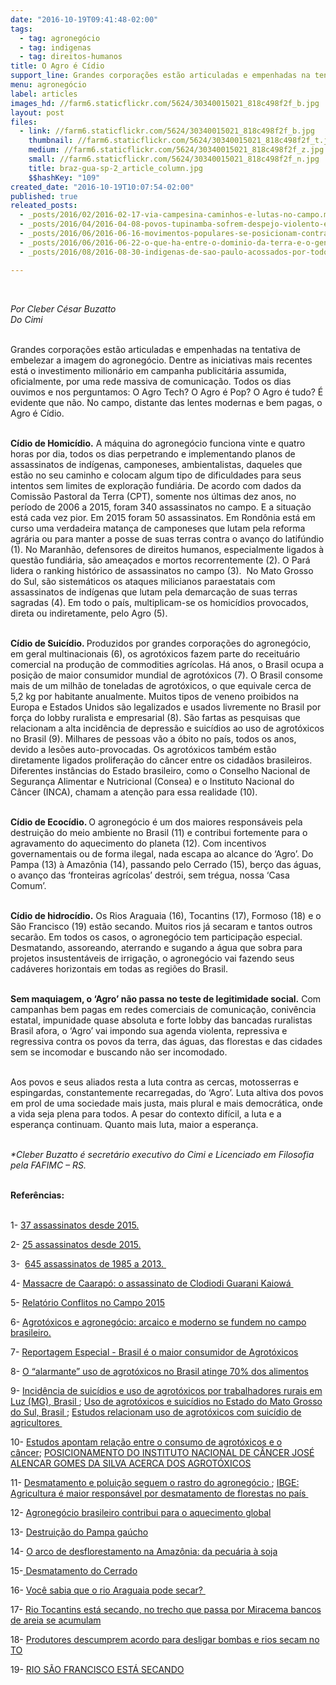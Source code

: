 ```yaml
---
date: "2016-10-19T09:41:48-02:00"
tags:
  - tag: agronegócio
  - tag: indigenas
  - tag: direitos-humanos
title: O Agro é Cídio
support_line: Grandes corporações estão articuladas e empenhadas na tentativa de embelezar a imagem do agronegócio
menu: agronegócio
label: articles
images_hd: //farm6.staticflickr.com/5624/30340015021_818c498f2f_b.jpg
layout: post
files:
  - link: //farm6.staticflickr.com/5624/30340015021_818c498f2f_b.jpg
    thumbnail: //farm6.staticflickr.com/5624/30340015021_818c498f2f_t.jpg
    medium: //farm6.staticflickr.com/5624/30340015021_818c498f2f_z.jpg
    small: //farm6.staticflickr.com/5624/30340015021_818c498f2f_n.jpg
    title: braz-gua-sp-2_article_column.jpg
    $$hashKey: "109"
created_date: "2016-10-19T10:07:54-02:00"
published: true
releated_posts:
  - _posts/2016/02/2016-02-17-via-campesina-caminhos-e-lutas-no-campo.md
  - _posts/2016/04/2016-04-08-povos-tupinamba-sofrem-despejo-violento-e-arbitrario-na-bahia.md
  - _posts/2016/06/2016-06-16-movimentos-populares-se-posicionam-contra-morte-de-indigenas-no-mt.md
  - _posts/2016/06/2016-06-22-o-que-ha-entre-o-dominio-da-terra-e-o-genocidio-indigena.md
  - _posts/2016/08/2016-08-30-indigenas-de-sao-paulo-acossados-por-todos-os-lados.md

---
```

<p>&nbsp;</p>

<p><em>Por Cleber C&eacute;sar Buzatto&nbsp;<br />
Do Cimi&nbsp;</em></p>

<p><br />
Grandes corpora&ccedil;&otilde;es est&atilde;o articuladas e empenhadas na tentativa de embelezar a imagem do agroneg&oacute;cio. Dentre as iniciativas mais recentes est&aacute; o investimento milion&aacute;rio em campanha publicit&aacute;ria assumida, oficialmente, por uma rede massiva de comunica&ccedil;&atilde;o. Todos os dias ouvimos e nos perguntamos: O Agro Tech? O Agro &eacute; Pop? O Agro &eacute; tudo? &Eacute; evidente que n&atilde;o. No campo, distante das lentes modernas e bem pagas, o Agro &eacute; C&iacute;dio.</p>

<p><br />
<strong>C&iacute;dio de Homic&iacute;dio.</strong> A m&aacute;quina do agroneg&oacute;cio funciona vinte e quatro horas por dia, todos os dias perpetrando e implementando planos de assassinatos de ind&iacute;genas, camponeses, ambientalistas, daqueles que est&atilde;o no seu caminho e colocam algum tipo de dificuldades para seus intentos sem limites de explora&ccedil;&atilde;o fundi&aacute;ria. De acordo com dados da Comiss&atilde;o Pastoral da Terra (CPT), somente nos &uacute;ltimas dez anos, no per&iacute;odo de 2006 a 2015, foram 340 assassinatos no campo. E a situa&ccedil;&atilde;o est&aacute; cada vez pior. Em 2015 foram 50 assassinatos. Em Rond&ocirc;nia est&aacute; em curso uma verdadeira matan&ccedil;a de camponeses que lutam pela reforma agr&aacute;ria ou para manter a posse de suas terras contra o avan&ccedil;o do latif&uacute;ndio (1). No Maranh&atilde;o, defensores de direitos humanos, especialmente ligados &agrave; quest&atilde;o fundi&aacute;ria, s&atilde;o amea&ccedil;ados e mortos recorrentemente (2). O Par&aacute; lidera o ranking hist&oacute;rico de assassinatos no campo (3). &nbsp;No Mato Grosso do Sul, s&atilde;o sistem&aacute;ticos os ataques milicianos paraestatais com assassinatos de ind&iacute;genas que lutam pela demarca&ccedil;&atilde;o de suas terras sagradas (4). Em todo o pa&iacute;s, multiplicam-se os homic&iacute;dios provocados, direta ou indiretamente, pelo Agro (5).&nbsp;</p>

<p><br />
<strong>C&iacute;dio de Suic&iacute;dio. </strong>Produzidos por grandes corpora&ccedil;&otilde;es do agroneg&oacute;cio, em geral multinacionais (6), os agrot&oacute;xicos fazem parte do receitu&aacute;rio comercial na produ&ccedil;&atilde;o de commodities agr&iacute;colas. H&aacute; anos, o Brasil ocupa a posi&ccedil;&atilde;o de maior consumidor mundial de agrot&oacute;xicos (7). O Brasil consome mais de um milh&atilde;o de toneladas de agrot&oacute;xicos, o que equivale cerca de 5,2 kg por habitante anualmente. Muitos tipos de veneno proibidos na Europa e Estados Unidos s&atilde;o legalizados e usados livremente no Brasil por for&ccedil;a do lobby ruralista e empresarial (8). S&atilde;o fartas as pesquisas que relacionam a alta incid&ecirc;ncia de depress&atilde;o e suic&iacute;dios ao uso de agrot&oacute;xicos no Brasil (9). Milhares de pessoas v&atilde;o a &oacute;bito no pa&iacute;s, todos os anos, devido a les&otilde;es auto-provocadas. Os agrot&oacute;xicos tamb&eacute;m est&atilde;o diretamente ligados prolifera&ccedil;&atilde;o do c&acirc;ncer entre os cidad&atilde;os brasileiros. Diferentes inst&acirc;ncias do Estado brasileiro, como o Conselho Nacional de Seguran&ccedil;a Alimentar e Nutricional (Consea) e o Instituto Nacional do C&acirc;ncer (INCA),&nbsp;chamam a aten&ccedil;&atilde;o para essa realidade (10).&nbsp;</p>

<p><br />
<strong>C&iacute;dio de Ecoc&iacute;dio. </strong>O agroneg&oacute;cio &eacute; um dos maiores respons&aacute;veis pela destrui&ccedil;&atilde;o do meio ambiente no Brasil (11) e contribui fortemente para o agravamento do aquecimento do planeta (12). Com incentivos governamentais ou de forma ilegal, nada escapa ao alcance do &lsquo;Agro&rsquo;. Do Pampa (13) &agrave; Amaz&ocirc;nia (14), passando pelo Cerrado (15), ber&ccedil;o das &aacute;guas, o avan&ccedil;o das &lsquo;fronteiras agr&iacute;colas&rsquo; destr&oacute;i, sem tr&eacute;gua, nossa &lsquo;Casa Comum&rsquo;.&nbsp;</p>

<p><br />
<strong>C&iacute;dio de hidroc&iacute;dio.</strong> Os Rios Araguaia (16), Tocantins (17), Formoso (18) e o S&atilde;o Francisco (19) est&atilde;o secando. Muitos rios j&aacute; secaram e tantos outros secar&atilde;o. Em todos os casos, o agroneg&oacute;cio tem participa&ccedil;&atilde;o especial. Desmatando, assoreando, aterrando e sugando a &aacute;gua que sobra para projetos insustent&aacute;veis de irriga&ccedil;&atilde;o, o agroneg&oacute;cio vai fazendo seus cad&aacute;veres horizontais em todas as regi&otilde;es do Brasil.</p>

<p><br />
<strong>Sem maquiagem, o &lsquo;Agro&rsquo; n&atilde;o passa no teste de legitimidade social.</strong> Com campanhas bem pagas em redes comerciais de comunica&ccedil;&atilde;o, coniv&ecirc;ncia estatal, impunidade quase absoluta e forte lobby das bancadas ruralistas Brasil afora, o &lsquo;Agro&rsquo; vai impondo sua agenda violenta, repressiva e regressiva contra os povos da terra, das &aacute;guas, das florestas e das cidades sem se incomodar e buscando n&atilde;o ser incomodado.</p>

<p><br />
Aos povos e seus aliados resta a luta contra as cercas, motosserras e espingardas, constantemente recarregadas, do &lsquo;Agro&rsquo;. Luta altiva dos povos em prol de uma sociedade mais justa, mais plural e mais democr&aacute;tica, onde a vida seja plena para todos. A pesar do contexto dif&iacute;cil, a luta e a esperan&ccedil;a continuam. Quanto mais luta, maior a esperan&ccedil;a.</p>

<p><br />
<em>*Cleber Buzatto &eacute; secret&aacute;rio executivo do Cimi e&nbsp;Licenciado em Filosofia pela FAFIMC &ndash; RS.</em></p>

<p><br />
<strong>Refer&ecirc;ncias:&nbsp;</strong></p>

<p><br />
1- <a href="http://http://noticias.uol.com.br/cotidiano/ultimas-noticias/2016/09/21/com-37-mortes-desde-2015-rondonia-vive-guerra-sangrenta-por-terras.htm">37 assassinatos desde 2015.</a></p>

<p>2- <a href="http://smdh.org.br/wp-content/uploads/2016/10/Assassinatos-de-Defensores-2015-2016-monitoramento-SMDH.pdf">25 assassinatos desde 2015.</a>&nbsp;</p>

<p>3- &nbsp;<a href="http://agenciabrasil.ebc.com.br/direitos-humanos/noticia/2015-02/para-concentra-38-dos-assassinatos-por-conflito-de-terra-no-pais">645 assassinatos de 1985 a 2013.&nbsp;</a></p>

<p>4- <a href="https://www.youtube.com/watch?v=slfJXEjQRA4">Massacre de Caarap&oacute;: o assassinato de Clodiodi Guarani Kaiow&aacute;&nbsp;</a></p>

<p>5- <a href="http://www.cptnacional.org.br/index.php/component/jdownloads/send/41-conflitos-no-campo-brasil-publicacao/14019-conflitos-no-campo-brasil-2015?option=com_jdownloads ehttp://www.cimi.org.br/pub/relatorio2015/relatoriodados2015.pdf">Relat&oacute;rio Conflitos no Campo 2015</a></p>

<p>6-&nbsp;<a href="http://file:///Users/cpmidias/Downloads/larissa-mies-bombardi-artigo-agrotoxicos-2012.pdf">Agrot&oacute;xicos e agroneg&oacute;cio: arcaico e moderno se fundem no campo brasileiro.</a></p>

<p>7- <a href="http://www2.camara.leg.br/camaranoticias/radio/materias/REPORTAGEM-ESPECIAL/476877-BRASIL-E-O-MAIOR-CONSUMIDOR-MUNDIAL-DE-AGROTOXICOS-BLOCO-1.html">Reportagem Especial - Brasil &eacute; o maior consumidor de Agrot&oacute;xicos</a></p>

<p>8-&nbsp;<a href="http://brasil.elpais.com/brasil/2015/04/29/politica/1430321822_851653.html">O &ldquo;alarmante&rdquo; uso de agrot&oacute;xicos no Brasil atinge 70% dos alimentos</a></p>

<p>9- <a href="http://repositorio.caminhosdocuidado.org/bitstream/handle/62/2/rbso.S0303-76572007000200004.pdf">Incid&ecirc;ncia de suic&iacute;dios e uso de agrot&oacute;xicos por trabalhadores&nbsp;rurais em Luz (MG),&nbsp;Brasil&nbsp;</a>; <a href="http://www.scielo.br/pdf/csp/v21n2/27.pdf">Uso de agrot&oacute;xicos e suic&iacute;dios&nbsp;no Estado do Mato Grosso do Sul, Brasil&nbsp;</a>; <a href="https://www.brasildefato.com.br/2016/10/05/estudos-relacionam-uso-de-agrotoxicos-com-suicidio-de-agricultores/">Estudos relacionam uso de agrot&oacute;xicos com suic&iacute;dio de agricultores&nbsp;</a></p>

<p>10- <a href="http://www4.planalto.gov.br/consea/comunicacao/noticias/2016/estudos-apontam-relacao-entre-o-consumo-de-agrotoxicos-e-o-cancer">Estudos apontam rela&ccedil;&atilde;o entre o consumo de agrot&oacute;xicos e o c&acirc;ncer</a>;&nbsp;<a href="http://www1.inca.gov.br/inca/Arquivos/comunicacao/posicionamento_do_inca_sobre_os_agrotoxicos_06_abr_15.pdf">POSICIONAMENTO DO INSTITUTO NACIONAL DE C&Acirc;NCER&nbsp;JOS&Eacute; ALENCAR GOMES DA SILVA&nbsp;ACERCA DOS AGROT&Oacute;XICOS</a></p>

<p>11- <a href="http://reporterbrasil.org.br/2006/07/desmatamento-e-poluicao-seguem-o-rastro-do-agronegocio/">Desmatamento e polui&ccedil;&atilde;o seguem o rastro do agroneg&oacute;cio&nbsp;</a>;&nbsp;<a href="http://noticias.uol.com.br/meio-ambiente/ultimas-noticias/redacao/2015/09/25/fronteiras-agricolas-sao-maiores-responsaveis-por-desmatamento-diz-ibge.htm">IBGE: Agricultura &eacute; maior respons&aacute;vel por desmatamento de florestas no pa&iacute;s&nbsp;</a></p>

<p>12- <a href="http://reporterbrasil.org.br/2013/09/agronegocio-brasileiro-contribui-para-o-aquecimento-global/">Agroneg&oacute;cio brasileiro contribui para o aquecimento global</a></p>

<p>13- <a href="http://www.extraclasse.org.br/edicoes/2010/08/a-destruicao-do-pampa-gaucho/">Destrui&ccedil;&atilde;o do Pampa ga&uacute;cho</a></p>

<p>14-&nbsp;<a href="http://www.scielo.br/scielo.php?script=sci_arttext&amp;pid=S1414-753X2012000200002">O arco de desflorestamento na Amaz&ocirc;nia: da pecu&aacute;ria &agrave; soja</a></p>

<p>15-<a href="http://brasilescola.uol.com.br/brasil/desmatamento-cerrado.htm"> Desmatamento do Cerrado</a></p>

<p>16- <a href="http://www.portaldoservidor.go.gov.br/post/ver/212660/voce-sabia-que-o-rio-araguaia-pode-secar">Voc&ecirc; sabia que o rio Araguaia pode secar?&nbsp;</a></p>

<p>17-&nbsp;<a href="http://g1.globo.com/goias/bom-dia-go/videos/v/rio-tocantins-esta-secando-no-trecho-que-passa-por-miracema-bancos-de-areia-se-acumulam/5076400/">Rio Tocantins est&aacute; secando, no trecho que passa por Miracema bancos de areia se acumulam</a></p>

<p>18-&nbsp;<a href="http://g1.globo.com/to/tocantins/noticia/2016/07/produtores-descumprem-acordo-para-desligar-bombas-e-rios-secam-no.html">Produtores descumprem acordo para desligar bombas e rios secam no TO</a></p>

<p>19-&nbsp;<a href="https://www.youtube.com/watch?v=hwADHPXRh9w">RIO S&Atilde;O FRANCISCO EST&Aacute; SECANDO</a></p>
